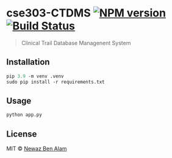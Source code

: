# cse303-CTDMS [![NPM version](https://badge.fury.io/js/cse303-CTDMS.svg)](https://npmjs.org/package/cse303-CTDMS) [![Build Status](https://travis-ci.org/newazbenalam/cse303-CTDMS.svg?branch=master)](https://travis-ci.org/newazbenalam/cse303-CTDMS)

> Clinical Trail Database Managenent System

## Installation

```ps
pip 3.9 -m venv .venv
sudo pip install -r requirements.txt
```

## Usage

```ps
python app.py
```

## License

MIT © [Newaz Ben Alam]()
